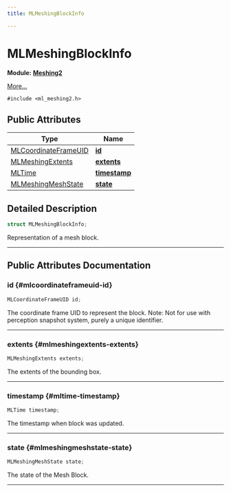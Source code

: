 ```yaml
---
title: MLMeshingBlockInfo

---
```


# MLMeshingBlockInfo

**Module:** **[Meshing2](/versioned_docs/version-02-Aug-2023/api-ref/api/Modules/group___meshing2/group___meshing2.md)**



 [More...](#detailed-description)


`#include <ml_meshing2.h>`

## Public Attributes

| Type           | Name           |
| -------------- | -------------- |
| [MLCoordinateFrameUID](/versioned_docs/version-02-Aug-2023/api-ref/api/Modules/group___perception/struct_m_l_coordinate_frame_u_i_d.md) | **[id](/versioned_docs/version-02-Aug-2023/api-ref/api/Modules/group___meshing2/struct_m_l_meshing_block_info.md#mlcoordinateframeuid-id)**  |
| [MLMeshingExtents](/versioned_docs/version-02-Aug-2023/api-ref/api/Modules/group___meshing2/struct_m_l_meshing_extents.md) | **[extents](/versioned_docs/version-02-Aug-2023/api-ref/api/Modules/group___meshing2/struct_m_l_meshing_block_info.md#mlmeshingextents-extents)**  |
| [MLTime](/versioned_docs/version-02-Aug-2023/api-ref/api/Modules/group___common/group___common.md#int64-t-mltime) | **[timestamp](/versioned_docs/version-02-Aug-2023/api-ref/api/Modules/group___meshing2/struct_m_l_meshing_block_info.md#mltime-timestamp)**  |
| [MLMeshingMeshState](/versioned_docs/version-02-Aug-2023/api-ref/api/Modules/group___meshing2/group___meshing2.md#enums-mlmeshingmeshstate) | **[state](/versioned_docs/version-02-Aug-2023/api-ref/api/Modules/group___meshing2/struct_m_l_meshing_block_info.md#mlmeshingmeshstate-state)**  |

## Detailed Description

```cpp
struct MLMeshingBlockInfo;
```


Representation of a mesh block. 





-----------
## Public Attributes Documentation

### id {#mlcoordinateframeuid-id}

```cpp
MLCoordinateFrameUID id;
```


The coordinate frame UID to represent the block. Note: Not for use with perception snapshot system, purely a unique identifier. 





-----------

### extents {#mlmeshingextents-extents}

```cpp
MLMeshingExtents extents;
```


The extents of the bounding box. 





-----------

### timestamp {#mltime-timestamp}

```cpp
MLTime timestamp;
```


The timestamp when block was updated. 





-----------

### state {#mlmeshingmeshstate-state}

```cpp
MLMeshingMeshState state;
```


The state of the Mesh Block. 





-----------


